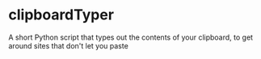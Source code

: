 # clipboardTyper
A short Python script that types out the contents of your clipboard, to get around sites that don't let you paste
